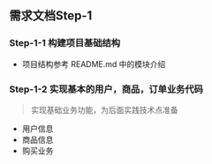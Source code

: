 ## 需求文档Step-1

### Step-1-1 构建项目基础结构
- 项目结构参考 README.md 中的模块介绍

### Step-1-2 实现基本的用户，商品，订单业务代码
> 实现基础业务功能，为后面实践技术点准备

- 用户信息
- 商品信息
- 购买业务
